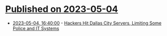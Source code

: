 # [Published on 2023-05-04](index.md)

* [2023-05-04, 16:40:00](https://it.slashdot.org/story/23/05/04/1632233/hackers-hit-dallas-city-servers-limiting-some-police-and-it-systems?utm_source=rss1.0mainlinkanon&utm_medium=feed) - [Hackers Hit Dallas City Servers, Limiting Some Police and IT Systems](https://it.slashdot.org/story/23/05/04/1632233/hackers-hit-dallas-city-servers-limiting-some-police-and-it-systems?utm_source=rss1.0mainlinkanon&utm_medium=feed)
